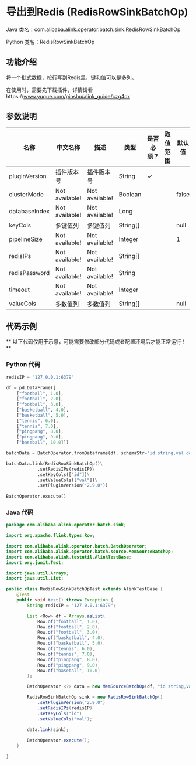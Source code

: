 # 导出到Redis (RedisRowSinkBatchOp)
Java 类名：com.alibaba.alink.operator.batch.sink.RedisRowSinkBatchOp

Python 类名：RedisRowSinkBatchOp


## 功能介绍
将一个批式数据，按行写到Redis里，键和值可以是多列。

在使用时，需要先下载插件，详情请看https://www.yuque.com/pinshu/alink_guide/czg4cx

## 参数说明

| 名称 | 中文名称 | 描述 | 类型 | 是否必须？ | 取值范围 | 默认值 |
| --- | --- | --- | --- | --- | --- | --- |
| pluginVersion | 插件版本号 | 插件版本号 | String | ✓ |  |  |
| clusterMode | Not available! | Not available! | Boolean |  |  | false |
| databaseIndex | Not available! | Not available! | Long |  |  |  |
| keyCols | 多键值列 | 多键值列 | String[] |  |  | null |
| pipelineSize | Not available! | Not available! | Integer |  |  | 1 |
| redisIPs | Not available! | Not available! | String[] |  |  |  |
| redisPassword | Not available! | Not available! | String |  |  |  |
| timeout | Not available! | Not available! | Integer |  |  |  |
| valueCols | 多数值列 | 多数值列 | String[] |  |  | null |

## 代码示例

** 以下代码仅用于示意，可能需要修改部分代码或者配置环境后才能正常运行！**
	
### Python 代码
```python
redisIP = "127.0.0.1:6379"
		
df = pd.DataFrame([
    ["football", 1.0],
    ["football", 2.0],
    ["football", 3.0],
    ["basketball", 4.0],
    ["basketball", 5.0],
    ["tennis", 6.0],
    ["tennis", 7.0],
    ["pingpang", 8.0],
    ["pingpang", 9.0],
    ["baseball", 10.0]])

batchData = BatchOperator.fromDataframe(df, schemaStr='id string,val double')

batchData.link(RedisRowSinkBatchOp()\
			.setRedisIPs(redisIP)\
			.setKeyCols(["id"])\
			.setValueCols(["val"])\
			.setPluginVersion("2.9.0"))
			
BatchOperator.execute()
```
### Java 代码
```java
package com.alibaba.alink.operator.batch.sink;

import org.apache.flink.types.Row;

import com.alibaba.alink.operator.batch.BatchOperator;
import com.alibaba.alink.operator.batch.source.MemSourceBatchOp;
import com.alibaba.alink.testutil.AlinkTestBase;
import org.junit.Test;

import java.util.Arrays;
import java.util.List;

public class RedisRowSinkBatchOpTest extends AlinkTestBase {
	@Test
	public void test() throws Exception {
		String redisIP = "127.0.0.1:6379";

		List <Row> df = Arrays.asList(
			Row.of("football", 1.0),
			Row.of("football", 2.0),
			Row.of("football", 3.0),
			Row.of("basketball", 4.0),
			Row.of("basketball", 5.0),
			Row.of("tennis", 6.0),
			Row.of("tennis", 7.0),
			Row.of("pingpang", 8.0),
			Row.of("pingpang", 9.0),
			Row.of("baseball", 10.0)
		);

		BatchOperator <?> data = new MemSourceBatchOp(df, "id string,val double");

		RedisRowSinkBatchOp sink = new RedisRowSinkBatchOp()
			.setPluginVersion("2.9.0")
			.setRedisIPs(redisIP)
			.setKeyCols("id")
			.setValueCols("val");
		
		data.link(sink);

		BatchOperator.execute();
	}

}
```
